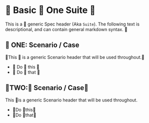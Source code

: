 # 🤣 Basic 🤣 One Suite 🤣

This is a 🤣 generic Spec header (Aka `Suite`). The following text is descriptional, and can
contain general markdown syntax. 🤣


## 🤣 ONE: Scenario / Case 
🤣This 🤣 is a generic Scenario header that will be used throughout.🤣

  * 🤣 Do 🤣 this 🤣
  * 🤣 Do 🤣 that 🤣

## 🤣TWO:🤣 Scenario / Case🤣 
This 🤣is a generic Scenario header that will be used throughout.

  * 🤣Do 🤣this🤣
  * 🤣Do 🤣that🤣
